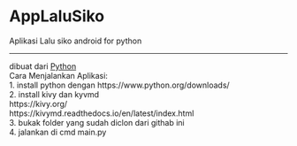 # AppLaluSiko

Aplikasi Lalu siko android for python
<br>

<hr>
dibuat dari <a href="https://www.python.org/"> Python </a>
<br>
Cara Menjalankan Aplikasi:
<br>
1. install python dengan https://www.python.org/downloads/
<br>
2. install kivy dan kyvmd 
 <br>
 https://kivy.org/
 <br>
 https://kivymd.readthedocs.io/en/latest/index.html
 <br>
3. bukak folder yang sudah diclon dari githab ini
<br>
4. jalankan di cmd main.py
